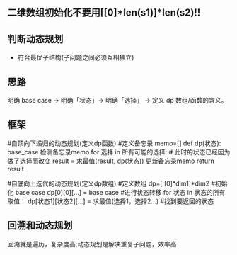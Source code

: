## 二维数组初始化不要用[[0]*len(s1)]*len(s2)!!

## 判断动态规划
* 符合最优子结构(子问题之间必须互相独立)

## 思路
明确 base case -> 明确「状态」-> 明确「选择」 -> 定义 dp 数组/函数的含义。
## 框架
#自顶向下递归的动态规划(定义dp函数)
#定义备忘录
memo=[]
def dp(状态):
    base_case
    检测备忘录memo
    for 选择 in 所有可能的选择:
        # 此时的状态已经因为做了选择而改变
        result = 求最值(result, dp(状态))
    更新备忘录memo
    return result

#自底向上迭代的动态规划(定义dp数组)
#定义数组
dp=[ [0]*dim1]*dim2
#初始化 base case
dp[0][0][...] = base case
#进行状态转移
for 状态 in 状态的所有取值：
    dp[状态1][状态2][...] = 求最值(选择1，选择2...)
#找到要返回的状态

## 回溯和动态规划
回溯就是遍历，复杂度高;动态规划是解决重复子问题，效率高